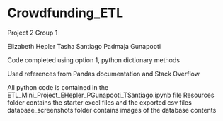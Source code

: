 # Crowdfunding_ETL
Project 2 Group 1

Elizabeth Hepler
Tasha Santiago
Padmaja Gunapooti

Code completed using option 1, python dictionary methods

Used references from Pandas documentation and Stack Overflow

All python code is contained in the ETL_Mini_Project_EHepler_PGunapooti_TSantiago.ipynb file
Resources folder contains the starter excel files and the exported csv files
database_screenshots folder contains images of the database contents

